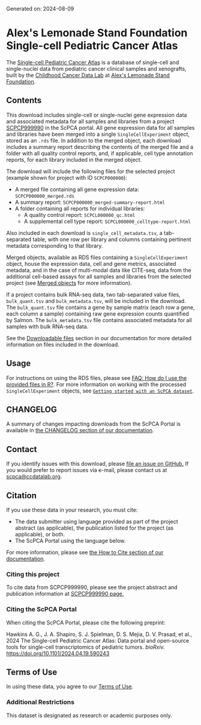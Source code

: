 Generated on: 2024-08-09

# Alex's Lemonade Stand Foundation Single-cell Pediatric Cancer Atlas

The [Single-cell Pediatric Cancer Atlas](https://scpca.alexslemonade.org) is a database of single-cell and single-nuclei data from pediatric cancer clinical samples and xenografts, built by the [Childhood Cancer Data Lab](https://www.ccdatalab.org/) at [Alex's Lemonade Stand Foundation](https://www.alexslemonade.org/).

## Contents

This download includes single-cell or single-nuclei gene expression data and associated metadata for all samples and libraries from a project [SCPCP999990](https://scpca.alexslemonade.org/projects/SCPCP999990) in the ScPCA portal.
All gene expression data for all samples and libraries have been merged into a single `SingleCellExperiment` object, stored as an `.rds` file.
In addition to the merged object, each download includes a summary report describing the contents of the merged file and a folder with all quality control reports, and, if applicable, cell type annotation reports, for each library included in the merged object.

The download will include the following files for the selected project (example shown for project with ID `SCPCP000000`):

- A merged file containing all gene expression data: `SCPCP000000_merged.rds`
- A summary report: `SCPCP000000_merged-summary-report.html`
- A folder containing all reports for individual libraries:
  - A quality control report: `SCPCL000000_qc.html`
  - A supplemental cell type report: `SCPCL000000_celltype-report.html`

Also included in each download is `single_cell_metadata.tsv`, a tab-separated table, with one row per library and columns containing pertinent metadata corresponding to that library.

Merged objects, available as RDS files containing a `SingleCellExperiment` object, house the expression data, cell and gene metrics, associated metadata, and in the case of multi-modal data like CITE-seq, data from the additional cell-based assays for all samples and libraries from the selected project (see [Merged objects](https://scpca.readthedocs.io/en/stable/merged_objects.html) for more information).

If a project contains bulk RNA-seq data, two tab-separated value files, `bulk_quant.tsv` and `bulk_metadata.tsv`, will be included in the download.
The `bulk_quant.tsv` file contains a gene by sample matrix (each row a gene, each column a sample) containing raw gene expression counts quantified by Salmon.
The `bulk_metadata.tsv` file contains associated metadata for all samples with bulk RNA-seq data.

See the [Downloadable files](https://scpca.readthedocs.io/en/stable/download_files.html) section in our documentation for more detailed information on files included in the download.

## Usage

For instructions on using the RDS files, please see [FAQ: How do I use the provided files in R?](https://scpca.readthedocs.io/en/stable/faq.html#how-do-i-use-the-provided-rds-files-in-r).
For more information on working with the processed `SingleCellExperiment` objects, see [`Getting started with an ScPCA dataset`](https://scpca.readthedocs.io/en/stable/getting_started.html).

## CHANGELOG

A summary of changes impacting downloads from the ScPCA Portal is available in [the CHANGELOG section of our documentation](https://scpca.readthedocs.io/en/stable/CHANGELOG.html).

## Contact

If you identify issues with this download, please [file an issue on GitHub.](https://github.com/AlexsLemonade/scpca-portal/issues/new) If you would prefer to report issues via e-mail, please contact us at [scpca@ccdatalab.org](mailto:scpca@ccdatalab.org).

## Citation

If you use these data in your research, you must cite:
- The data submitter using language provided as part of the project abstract (as applicable), the publication listed for the project (as applicable), or both.
- The ScPCA Portal using the language below.

For more information, please see [the How to Cite section of our documentation](https://scpca.readthedocs.io/en/stable/citation.html).

### Citing this project

To cite data from SCPCP999990, please see the project abstract and publication information at [SCPCP999990 page.](https://scpca.alexslemonade.org/projects/SCPCP999990)

### Citing the ScPCA Portal

When citing the ScPCA Portal, please cite the following preprint:

Hawkins A. G., J. A. Shapiro, S. J. Spielman, D. S. Mejia, D. V. Prasad, et al., 2024 The Single-cell Pediatric Cancer Atlas: Data portal and open-source tools for single-cell transcriptomics of pediatric tumors. _bioRxiv._ https://doi.org/10.1101/2024.04.19.590243

## Terms of Use

In using these data, you agree to our [Terms of Use](https://scpca.alexslemonade.org/terms-of-use).

### Additional Restrictions

This dataset is designated as research or academic purposes only.
